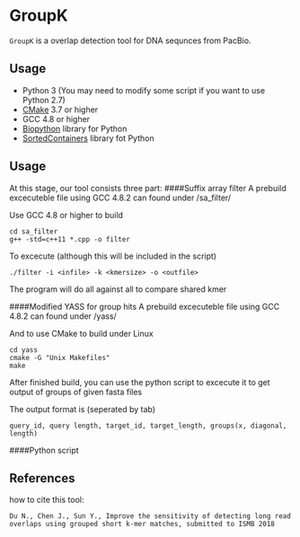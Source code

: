 GroupK
====

``GroupK`` is a overlap detection tool for DNA sequnces from PacBio. 

Usage
----------
* Python 3 (You may need to modify some script if you want to use Python 2.7)
* [CMake](https://cmake.org/) 3.7 or higher 
* GCC 4.8 or higher
* [Biopython](http://biopython.org/) library for Python
* [SortedContainers](http://www.grantjenks.com/docs/sortedcontainers/index.html) library fot Python

Usage
----------
At this stage, our tool consists three part:
####Suffix array filter
A prebuild excecuteble file using GCC 4.8.2 can found under /sa_filter/

Use GCC 4.8 or higher to build
```
cd sa_filter
g++ -std=c++11 *.cpp -o filter 
```
To excecute (although this will be included in the script)
```
./filter -i <infile> -k <kmersize> -o <outfile>
```
The program will do all against all to compare shared kmer

####Modified YASS for group hits
A prebuild excecuteble file using GCC 4.8.2 can found under /yass/

And to use CMake to build under Linux
```
cd yass
cmake -G "Unix Makefiles"
make
```
After finished build, you can use the python script to excecute it to get output of groups of given fasta files

The output format is (seperated by tab)
```
query_id, query length, target_id, target_length, groups(x, diagonal, length)
```
####Python script


References
----------

how to cite this tool:

    Du N., Chen J., Sun Y., Improve the sensitivity of detecting long read overlaps using grouped short k-mer matches, submitted to ISMB 2018